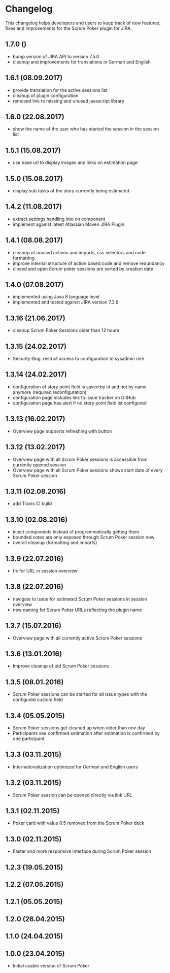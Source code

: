 # Changelog

This changelog helps developers and users to keep track of new features, fixes and improvements for the Scrum Poker plugin for JIRA.

## 1.7.0 ()

* bump version of JIRA API to version 7.5.0
* cleanup and improvements for translations in German and English

## 1.6.1 (08.09.2017)

* provide translation for the active sessions list
* cleanup of plugin configuration
* removed link to missing and unused javascript library 

## 1.6.0 (22.08.2017)

* show the name of the user who has started the session in the session list 

## 1.5.1 (15.08.2017)

* use base url to display images and links on estimation page

## 1.5.0 (15.08.2017)

* display sub tasks of the story currently being estimated

## 1.4.2 (11.08.2017)

* extract settings handling into on component
* implement against latest Atlassian Maven JIRA Plugin

## 1.4.1 (08.08.2017)

* cleanup of unused actions and imports, css selectors and code formatting
* improve internal structure of action based code and remove redundancy
* closed and open Scrum poker sessions are sorted by creation date 

## 1.4.0 (07.08.2017)

* implemented using Java 8 language level
* implemented and tested against JIRA version 7.3.6

## 1.3.16 (21.06.2017)

* cleanup Scrum Poker Sessions older than 12 hours

## 1.3.15 (24.02.2017)

* Security-Bug: restrict access to configuration to sysadmin role

## 1.3.14 (24.02.2017)

* configuration of story point field is saved by id and not by name anymore (required reconfiguration)
* configuration page includes link to issue tracker on GitHub
* configuration page has alert if no story point field ist configured

## 1.3.13 (16.02.2017)

* Overview page supports refreshing with button

## 1.3.12 (13.02.2017)

* Overview page with all Scrum Poker sessions is accessible from currently opened session
* Overview page with all Scrum Poker sessions shows start date of every Scrum Poker session

## 1.3.11 (02.08.2016)

* add Travis CI build

## 1.3.10 (02.08.2016)

* inject components instead of programmatically getting them
* bounded votes are only exposed through Scrum Poker session now
* overall cleanup (formatting and imports)

## 1.3.9 (22.07.2016)

* fix for URL in session overview

## 1.3.8 (22.07.2016)

* navigate to issue for estimated Scrum Poker sessions in session overview
* new naming for Scrum Poker URLs reflecting the plugin name

## 1.3.7 (15.07.2016)

* Overview page with all currently active Scrum Poker sessions

## 1.3.6 (13.01.2016)

* Improve cleanup of old Scrum Poker sessions

## 1.3.5 (08.01.2016)

* Scrum Poker sessions can be started for all issue types with the configured custom field

## 1.3.4 (05.05.2015)

* Scrum Poker sessions get cleaned up when older than one day
* Participants see confirmed estimation after estimation is confirmed by one participant

## 1.3.3 (03.11.2015)

* Internationalization optimized for German and English users

## 1.3.2 (03.11.2015)

* Scrum Poker session can be opened directly via link URL

## 1.3.1 (02.11.2015)

* Poker card with value 0.5 removed from the Scrum Poker deck

## 1.3.0 (02.11.2015)

* Faster and more responsive interface during Scrum Poker session

## 1.2.3 (19.05.2015)

## 1.2.2 (07.05.2015)

## 1.2.1 (05.05.2015)

## 1.2.0 (26.04.2015)

## 1.1.0 (24.04.2015)

## 1.0.0 (23.04.2015)

* Initial usable version of Scrum Poker

